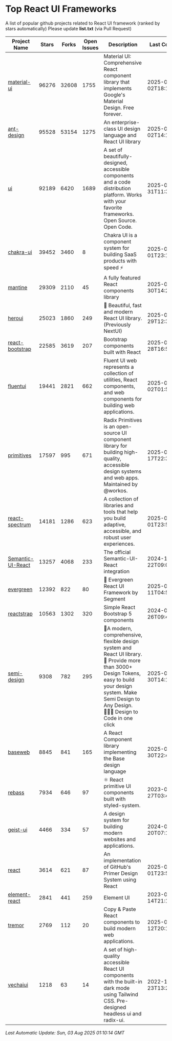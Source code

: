 # Top React UI Frameworks

A list of popular github projects related to React UI framework (ranked by stars automatically)
Please update **list.txt** (via Pull Request)

| Project Name | Stars | Forks | Open Issues | Description | Last Commit |
| ------------ | ----- | ----- | ----------- | ----------- | ----------- |
| [material-ui](https://github.com/mui/material-ui) |96276|32608|1755|Material UI: Comprehensive React component library that implements Google&#39;s Material Design. Free forever.|2025-08-02T18:12:20Z|
| [ant-design](https://github.com/ant-design/ant-design) |95528|53154|1275|An enterprise-class UI design language and React UI library|2025-08-02T14:10:15Z|
| [ui](https://github.com/shadcn-ui/ui) |92189|6420|1689|A set of beautifully-designed, accessible components and a code distribution platform. Works with your favorite frameworks. Open Source. Open Code.|2025-07-31T11:39:23Z|
| [chakra-ui](https://github.com/chakra-ui/chakra-ui) |39452|3460|8|Chakra UI is a component system for building SaaS products with speed ⚡️|2025-08-01T23:10:23Z|
| [mantine](https://github.com/mantinedev/mantine) |29309|2110|45|A fully featured React components library|2025-07-30T14:23:37Z|
| [heroui](https://github.com/heroui-inc/heroui) |25023|1860|249|🚀 Beautiful, fast and modern React UI library. (Previously NextUI)|2025-07-29T12:33:49Z|
| [react-bootstrap](https://github.com/react-bootstrap/react-bootstrap) |22585|3619|207|Bootstrap components built with React|2025-07-28T16:50:30Z|
| [fluentui](https://github.com/microsoft/fluentui) |19441|2821|662|Fluent UI web represents a collection of utilities, React components, and web components for building web applications.|2025-08-02T01:59:31Z|
| [primitives](https://github.com/radix-ui/primitives) |17597|995|671|Radix Primitives is an open-source UI component library for building high-quality, accessible design systems and web apps. Maintained by @workos.|2025-07-17T22:34:05Z|
| [react-spectrum](https://github.com/adobe/react-spectrum) |14181|1286|623|A collection of libraries and tools that help you build adaptive, accessible, and robust user experiences.|2025-08-01T23:58:44Z|
| [Semantic-UI-React](https://github.com/Semantic-Org/Semantic-UI-React) |13257|4068|233|The official Semantic-UI-React integration|2024-11-22T09:09:59Z|
| [evergreen](https://github.com/segmentio/evergreen) |12392|822|80|🌲 Evergreen React UI Framework by Segment|2025-06-11T04:53:19Z|
| [reactstrap](https://github.com/reactstrap/reactstrap) |10563|1302|320|Simple React Bootstrap 5 components|2024-09-26T09:40:49Z|
| [semi-design](https://github.com/DouyinFE/semi-design) |9308|782|295|🚀A modern, comprehensive, flexible design system and React UI library. 🎨 Provide more than 3000+ Design Tokens, easy to build your design system. Make Semi Design to Any Design.  🧑🏻‍💻 Design to Code in one click |2025-07-30T14:18:08Z|
| [baseweb](https://github.com/uber/baseweb) |8845|841|165|A React Component library implementing the Base design language|2025-07-30T22:40:22Z|
| [rebass](https://github.com/rebassjs/rebass) |7934|646|97|:atom_symbol: React primitive UI components built with styled-system.|2023-07-27T03:42:53Z|
| [geist-ui](https://github.com/geist-org/geist-ui) |4466|334|57|A design system for building modern websites and applications.|2024-07-20T07:18:46Z|
| [react](https://github.com/primer/react) |3614|621|87|An implementation of GitHub&#39;s Primer Design System using React|2025-08-01T23:54:19Z|
| [element-react](https://github.com/ElemeFE/element-react) |2841|441|259|Element UI|2023-01-14T21:13:08Z|
| [tremor](https://github.com/tremorlabs/tremor) |2769|112|20|Copy &amp; Paste React components to build modern web applications. |2025-04-12T20:15:29Z|
| [vechaiui](https://github.com/vechai/vechaiui) |1218|63|14|A set of high-quality accessible React UI components with the built-in dark mode using Tailwind CSS. Pre-designed headless ui and radix-ui.|2022-12-23T13:29:41Z|

*Last Automatic Update: Sun, 03 Aug 2025 01:10:14 GMT*
